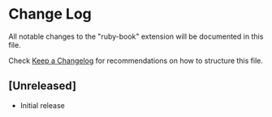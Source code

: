 # Change Log

All notable changes to the "ruby-book" extension will be documented in this file.

Check [Keep a Changelog](http://keepachangelog.com/) for recommendations on how to structure this file.

## [Unreleased]

- Initial release